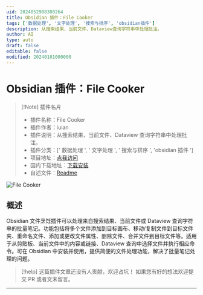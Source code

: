 ```yaml
---
uid: 2024052908380264
title: Obsidian 插件：File Cooker
tags: ['数据处理', '文字处理', '搜索与排序', 'obsidian插件']
description: 从搜索结果、当前文件、Dataview查询字符串中处理批注。
author: AI
type: auto
draft: false
editable: false
modified: 20240101000000
---
```


# Obsidian 插件：File Cooker

> [!Note] 插件名片
> - 插件名称：File Cooker
> - 插件作者：iuian
> - 插件说明：从搜索结果、当前文件、Dataview 查询字符串中处理批注。
> - 插件分类：[' 数据处理 ', ' 文字处理 ', ' 搜索与排序 ', 'obsidian 插件 ']
> - 项目地址：[点我访问](https://github.com/ivaneye/obsidian-files-cooker)
> - 国内下载地址：[下载安装](https://pkmer.cn/products/plugin/pluginMarket/?obsidian-file-cooker)
> - 自述文件：[Readme](https://ghproxy.net/https://raw.githubusercontent.com/ivaneye/obsidian-files-cooker/main/README.md)

![File Cooker](https://cdn.pkmer.cn/covers/obsidian-file-cooker.png!pkmer)

## 概述

Obsidian 文件烹饪插件可以处理来自搜索结果、当前文件或 Dataview 查询字符串的批量笔记。功能包括将多个文件添加到目标画布、移动/复制文件到目标文件夹、重命名文件、添加或更改文件属性、删除文件、合并文件到目标文件等。适用于从剪贴板、当前文件中的内容或链接、Dataview 查询中选择文件并执行相应命令。可在 Obsidian 中安装并使用，提供简便的文件处理功能，解决了批量笔记处理的问题。

> [!help]
> 这篇插件文章还没有人贡献，欢迎占坑！
> 如果您有好的想法欢迎提交 PR 或者文末留言。

---



